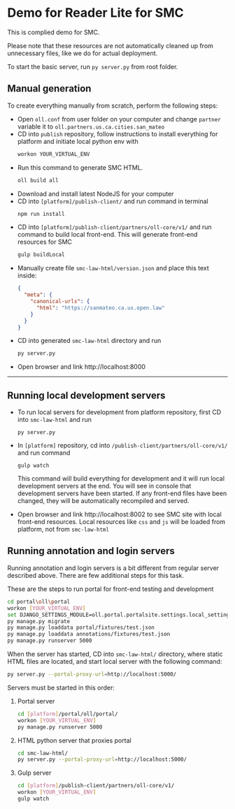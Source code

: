 # Demo for Reader Lite for SMC
This is complied demo for SMC. 

Please note that these resources are not automatically cleaned up from unnecessary files, like we do for actual deployment. 

To start the basic server, run `py server.py` from root folder.


## Manual generation
To create everything manually from scratch, perform the following steps:

- Open `oll.conf` from user folder on your computer and change `partner` variable it to `oll.partners.us.ca.cities.san_mateo`
- CD into `publish` repository, follow instructions to install everything for platform and initiate local python env with
  ```bash
  workon YOUR_VIRTUAL_ENV
  ```
- Run this command to generate SMC HTML.
  ```bash
  oll build all
  ```
- Download and install latest NodeJS for your computer
- CD into `[platform]/publish-client/` and run command in terminal 
  ```bash
  npm run install
  ```
- CD into `[platform]/publish-client/partners/oll-core/v1/` and run command to build local front-end. This will generate front-end resources for SMC
  ```bash
  gulp buildLocal
  ```
- Manually create file `smc-law-html/version.json` and place this text inside:
  ```json
  {
    "meta": {
      "canonical-urls": {
        "html": "https://sanmateo.ca.us.open.law"
      }
    }
  }
  ```
- CD into generated `smc-law-html` directory and run 
  ```bash
  py server.py
  ```
- Open browser and link http://localhost:8000

---

## Running local development servers
- To run local servers for development from platform repository, first CD into `smc-law-html` and run 
  ```
  py server.py
  ``` 
- In `[platform]` repository, cd into `/publish-client/partners/oll-core/v1/` and run command 
  
  ```
  gulp watch
  ```

  This command will build everything for development and it will run local development servers at the end. You will see in console that development servers have been started. If any front-end files have been changed, they will be automatically recompiled and served.
- Open browser and link http://localhost:8002 to see SMC site with local front-end resources. Local resources like `css` and `js` will be loaded from platform, not from `smc-law-html`

## Running annotation and login servers
Running annotation and login servers is a bit different from regular server described above. There are few additional steps for this task.

These are the steps to run portal for front-end testing and development

```bash
cd portal\oll\portal
workon [YOUR_VIRTUAL_ENV]
set DJANGO_SETTINGS_MODULE=oll.portal.portalsite.settings.local_settings
py manage.py migrate
py manage.py loaddata portal/fixtures/test.json 
py manage.py loaddata annotations/fixtures/test.json
py manage.py runserver 5000
```

When the server has started, CD into `smc-law-html/` directory, where static HTML files are located, and start local server with the following command:

```bash
py server.py --portal-proxy-url=http://localhost:5000/
```

Servers must be started in this order:

1. Portal server
    ```bash
    cd [platform]/portal/oll/portal/
    workon [YOUR_VIRTUAL_ENV]
    py manage.py runserver 5000
    ```
2. HTML python server that proxies portal
    ```bash
    cd smc-law-html/
    py server.py --portal-proxy-url=http://localhost:5000/
    ```
3. Gulp server
    ```bash
    cd [platform]/publish-client/partners/oll-core/v1/
    workon [YOUR_VIRTUAL_ENV]
    gulp watch
    ```
